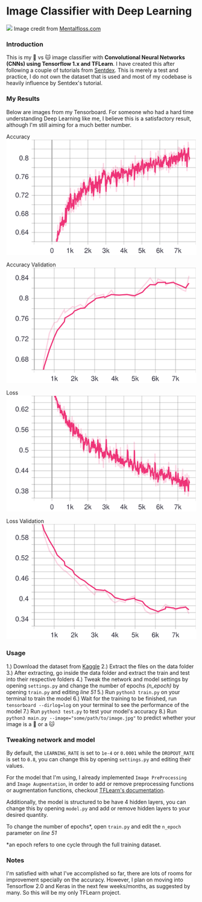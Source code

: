 # Image Classifier with Deep Learning
![](https://images2.minutemediacdn.com/image/upload/v1554995050/shape/mentalfloss/516438-istock-637689912.jpg)
Image credit from [Mentalfloss.com](https://www.mentalfloss.com/article/516438/8-tricks-help-your-cat-and-dog-get-along)

### Introduction
This is my 🐶 vs 🐱 image classifier with **Convolutional Neural Networks (CNNs) using Tensorflow 1.x and TFLearn**. I have created this after following a couple of tutorials from [Sentdex](https://pythonprogramming.net/). This is merely a test and practice, I do not own the dataset that is used and most of my codebase is heavily influence by Sentdex's tutorial.

### My Results
Below are images from my Tensorboard. For someone who had a hard time understanding Deep Learning like me, I believe this is a satisfactory result, although I'm still aiming for a much better number.

Accuracy
![Accuracy](assets/Accuracy.svg)

Accuracy Validation
![Accuracy Validation](assets/Accuracy_Validation.svg)

Loss
![Loss](assets/Loss.svg)

Loss Validation
![Loss Validation](assets/Loss_Validation.svg)

### Usage
1.) Download the dataset from [Kaggle](https://www.kaggle.com/c/dogs-vs-cats-redux-kernels-edition#)
2.) Extract the files on the data folder
3.) After extracting, go inside the data folder and extract the train and test into their respective folders
4.) Tweak the network and model settings by opening `settings.py` and change the number of epochs *(n_epoch)* by opening `train.py` and editing *line 51*
5.) Run `python3 train.py` on your terminal to train the model
6.) Wait for the training to be finished, run `tensorboard --dirlog=log` on your terminal to see the performance of the model
7.) Run `python3 test.py` to test your model's accuracy
8.) Run `python3 main.py --image="some/path/to/image.jpg"` to predict whether your image is a 🐶 or a 🐱
 
### Tweaking network and model
By default, the `LEARNING_RATE` is set to `1e-4` or `0.0001` while the `DROPOUT_RATE` is set to `0.8`, you can change this by opening `settings.py` and editing their values.

For the model that I'm using, I already implemented `Image PreProcessing` and `Image Augmentation`, in order to add or remove preprocessing functions or augmentation functions, checkout [TFLearn's documentation](http://tflearn.org/).

Additionally, the model is structured to be have 4 hidden layers, you can change this by opening `model.py` and add or remove hidden layers to your desired quantity.

To change the number of epochs*, open `train.py` and edit the `n_epoch` parameter on *line 51*

*an epoch refers to one cycle through the full training dataset.

### Notes
I'm satisfied with what I've accomplished so far, there are lots of rooms for improvement specially on the accuracy. However, I plan on moving into Tensorflow 2.0 and Keras in the next few weeks/months, as suggested by many. So this will be my only TFLearn project.
